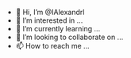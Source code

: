 - 👋 Hi, I’m @IAlexandrl
- 👀 I’m interested in ...
- 🌱 I’m currently learning ...
- 💞️ I’m looking to collaborate on ...
- 📫 How to reach me ...

<!---
IAlexandrl/IAlexandrl is a ✨ special ✨ repository because its `README.md` (this file) appears on your GitHub profile.
You can click the Preview link to take a look at your changes.
--->

